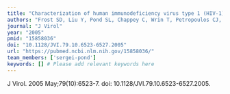```yaml
---
title: "Characterization of human immunodeficiency virus type 1 (HIV-1) envelope variation and neutralizing antibody responses during transmission of HIV-1 subtype B"
authors: "Frost SD, Liu Y, Pond SL, Chappey C, Wrin T, Petropoulos CJ, Little SJ, Richman DD."
journal: "J Virol"
year: "2005"
pmid: "15858036"
doi: "10.1128/JVI.79.10.6523-6527.2005"
url: "https://pubmed.ncbi.nlm.nih.gov/15858036/"
team_members: ['sergei-pond']
keywords: [] # Please add relevant keywords here
---
```

J Virol. 2005 May;79(10):6523-7. doi: 10.1128/JVI.79.10.6523-6527.2005.